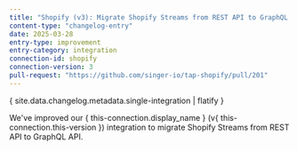 ```yaml
---
title: "Shopify (v3): Migrate Shopify Streams from REST API to GraphQL API"
content-type: "changelog-entry"
date: 2025-03-28
entry-type: improvement
entry-category: integration
connection-id: shopify
connection-version: 3
pull-request: "https://github.com/singer-io/tap-shopify/pull/201"
---
```

{ site.data.changelog.metadata.single-integration | flatify }

We've improved our { this-connection.display_name } (v{ this-connection.this-version }) integration to migrate Shopify Streams from REST API to GraphQL API.